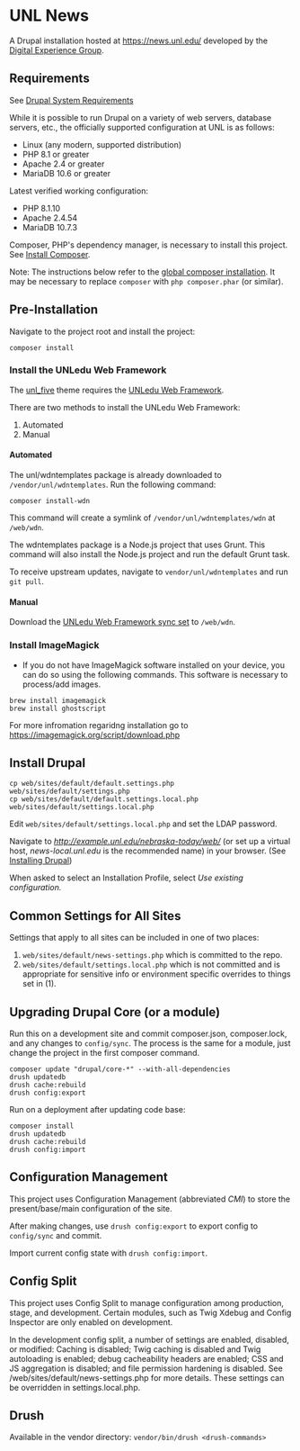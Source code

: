 # UNL News

A Drupal installation hosted at https://news.unl.edu/ developed by the [Digital Experience Group](https://ucomm.unl.edu/).

## Requirements

See [Drupal System Requirements](https://www.drupal.org/docs/system-requirements)

While it is possible to run Drupal on a variety of web servers, database servers, etc.,
the officially supported configuration at UNL is as follows:

- Linux (any modern, supported distribution)
- PHP 8.1 or greater
- Apache 2.4 or greater
- MariaDB 10.6 or greater

Latest verified working configuration:

- PHP 8.1.10
- Apache 2.4.54
- MariaDB 10.7.3

Composer, PHP's dependency manager, is necessary to install this project.
See [Install Composer](https://getcomposer.org/doc/00-intro.md#installation-linux-unix-osx).

Note: The instructions below refer to the [global composer installation](https://getcomposer.org/doc/00-intro.md#globally).
It may be necessary to replace `composer` with `php composer.phar` (or similar).

## Pre-Installation

Navigate to the project root and install the project:

```
composer install
```

### Install the UNLedu Web Framework

The [unl_five](https://github.com/unlcms/unl_five) theme requires the [UNLedu Web Framework](https://github.com/unl/wdntemplates).

There are two methods to install the UNLedu Web Framework:

1. Automated
2. Manual

#### Automated

The unl/wdntemplates package is already downloaded to `/vendor/unl/wdntemplates`. Run the following command:

```
composer install-wdn
```

This command will create a symlink of `/vendor/unl/wdntemplates/wdn` at `/web/wdn`.

The wdntemplates package is a Node.js project that uses Grunt. This command will also install
the Node.js project and run the default Grunt task.

To receive upstream updates, navigate to `vendor/unl/wdntemplates` and run `git pull`.

#### Manual

Download the [UNLedu Web Framework sync set](https://wdn.unl.edu/downloads/wdn_includes.zip) to `/web/wdn`.

### Install ImageMagick
-  If you do not have ImageMagick software installed on your device, you can do so using the following commands. This software is necessary to process/add images.
```
brew install imagemagick
brew install ghostscript
```

For more infromation regaridng installation go to https://imagemagick.org/script/download.php

## Install Drupal

```
cp web/sites/default/default.settings.php web/sites/default/settings.php
cp web/sites/default/default.settings.local.php web/sites/default/settings.local.php
```

Edit `web/sites/default/settings.local.php` and set the LDAP password.

Navigate to _http://example.unl.edu/nebraska-today/web/_ (or set up a virtual host, _news-local.unl.edu_ is the recommended name) in your browser. (See [Installing Drupal](https://www.drupal.org/docs/installing-drupal))

When asked to select an Installation Profile, select _Use existing configuration._

## Common Settings for All Sites

Settings that apply to all sites can be included in one of two places:

1. `web/sites/default/news-settings.php` which is committed to the repo.
2. `web/sites/default/settings.local.php` which is not committed and is appropriate for sensitive info or environment specific overrides to things set in (1).

## Upgrading Drupal Core (or a module)

Run this on a development site and commit composer.json, composer.lock, and any changes to `config/sync`.
The process is the same for a module, just change the project in the first composer command.
```
composer update "drupal/core-*" --with-all-dependencies
drush updatedb
drush cache:rebuild
drush config:export
```

Run on a deployment after updating code base:
```
composer install
drush updatedb
drush cache:rebuild
drush config:import
```

## Configuration Management

This project uses Configuration Management (abbreviated _CMI_) to store the present/base/main configuration of the site.

After making changes, use `drush config:export` to export config to `config/sync` and commit.

Import current config state with `drush config:import`.

## Config Split

This project uses Config Split to manage configuration among production, stage, and development. Certain modules,
such as Twig Xdebug and Config Inspector are only enabled on development.

In the development config split, a number of settings are enabled, disabled, or modified: Caching is disabled;
Twig caching is disabled and Twig autoloading is enabled; debug cacheability headers are enabled;
CSS and JS aggregation is disabled; and file permission hardening is disabled.  See
/web/sites/default/news-settings.php for more details. These settings can be overridden in settings.local.php.

## Drush

Available in the vendor directory: `vendor/bin/drush <drush-commands>`
